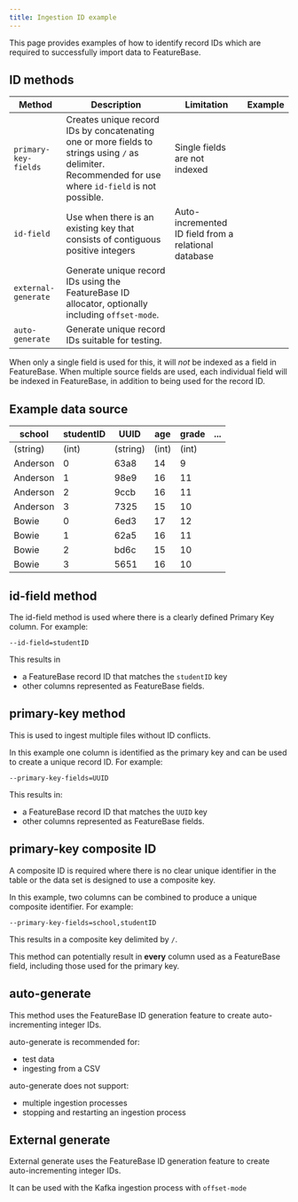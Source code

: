 ```yaml
---
title: Ingestion ID example
---
```


This page provides examples of how to identify record IDs which are required to successfully import data to FeatureBase.

## ID methods

| Method | Description | Limitation |Example |
|---|---|---|---|
| `primary-key-fields` | Creates unique record IDs by concatenating one or more fields to strings using `/` as delimiter. Recommended for use where `id-field` is not possible. | Single fields are not indexed |  |
| `id-field` | Use when there is an existing key that consists of contiguous positive integers | Auto-incremented ID field from a relational database |
| `external-generate` | Generate unique record IDs using the FeatureBase ID allocator, optionally including `offset-mode`. |  |
| `auto-generate` | Generate unique record IDs suitable for testing.  |  |

When only a single field is used for this, it will *not* be indexed as a field in FeatureBase. When multiple source fields are used, each individual field will be indexed in FeatureBase, in addition to being used for the record ID.

## Example data source

| school | studentID | UUID | age | grade | ... |
|---|---|---|---|---|---|
| (string) | (int) | (string) | (int) | (int) |  |
| Anderson | 0 | 63a8 | 14 | 9 |  |
| Anderson | 1 | 98e9 | 16 | 11 |  |
| Anderson | 2 | 9ccb | 16 | 11 |  |
| Anderson | 3 | 7325 | 15 | 10 |  |
| Bowie    | 0 | 6ed3 | 17 | 12 |  |
| Bowie    | 1 | 62a5 | 16 | 11 |  |
| Bowie    | 2 | bd6c | 15 | 10 |  |
| Bowie    | 3 | 5651 | 16 | 10 |  |

## id-field method

The id-field method is used where there is a clearly defined Primary Key column. For example:

```
--id-field=studentID
```

This results in
* a FeatureBase record ID that matches the `studentID` key
* other columns represented as FeatureBase fields.

## primary-key method

This is used to ingest multiple files without ID conflicts.

In this example one column is identified as the primary key and can be used to create a unique record ID. For example:

```
--primary-key-fields=UUID
```

This results in:
* a FeatureBase record ID that matches the `UUID` key
* other columns represented as FeatureBase fields.

## primary-key composite ID

A composite ID is required where there is no clear unique identifier in the table or the data set is designed to use a composite key.

In this example, two columns can be combined to produce a unique composite identifier. For example:

```
--primary-key-fields=school,studentID
```

This results in a composite key delimited by `/`.

This method can potentially result in **every** column used as a FeatureBase field, including those used for the primary key.

## auto-generate

This method uses the FeatureBase ID generation feature to create auto-incrementing integer IDs.

auto-generate is recommended for:
* test data
* ingesting from a CSV

auto-generate does not support:
* multiple ingestion processes
* stopping and restarting an ingestion process

## External generate

External generate uses the FeatureBase ID generation feature to create auto-incrementing integer IDs.

It can be used with the Kafka ingestion process with `offset-mode`

